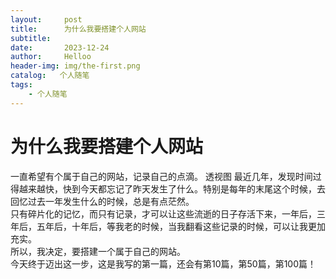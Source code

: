 ```yaml
---
layout:     post
title:      为什么我要搭建个人网站
subtitle:   
date:       2023-12-24
author:     Helloo
header-img: img/the-first.png
catalog:   个人随笔
tags:
    - 个人随笔
---
```

# 为什么我要搭建个人网站

一直希望有个属于自己的网站，记录自己的点滴。  透视图
最近几年，发现时间过得越来越快，快到今天都忘记了昨天发生了什么。特别是每年的末尾这个时候，去回忆过去一年发生什么的时候，总是有点茫然。  
只有碎片化的记忆，而只有记录，才可以让这些流逝的日子存活下来，一年后，三年后，五年后，十年后，等我老的时候，当我翻看这些记录的时候，可以让我更加充实。  
所以，我决定，要搭建一个属于自己的网站。  
今天终于迈出这一步，这是我写的第一篇，还会有第10篇，第50篇，第100篇！    

